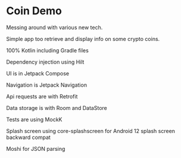 # Coin Demo
Messing around with various new tech.


Simple app too retrieve and display info on some crypto coins.



100% Kotlin including Gradle files

Dependency injection using Hilt

UI is in Jetpack Compose

Navigation is Jetpack Navigation

Api requests are with Retrofit

Data storage is with Room and DataStore

Tests are using MockK

Splash screen using core-splashscreen for Android 12 splash screen backward compat

Moshi for JSON parsing